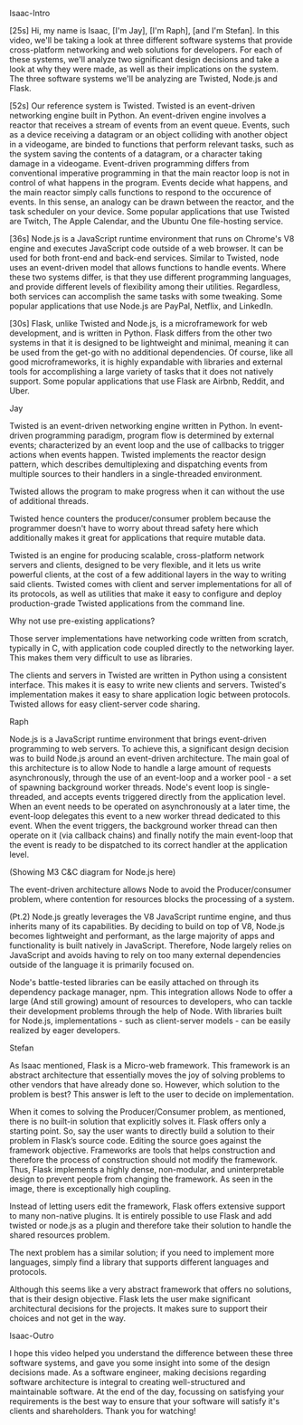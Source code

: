Isaac-Intro

[25s] Hi, my name is Isaac, [I'm Jay], [I'm Raph], [and I'm Stefan]. In this video, we'll be taking a look at three different software systems that provide cross-platform networking and web solutions for developers. For each of these systems, we'll analyze two significant design decisions and take a look at why they were made, as well as their implications on the system. The three software systems we'll be analyzing are Twisted, Node.js and Flask.

[52s] Our reference system is Twisted. Twisted is an event-driven networking engine built in Python. An event-driven engine involves a reactor that receives a stream of events from an event queue. Events, such as a device receiving a datagram or an object colliding with another object in a videogame, are binded to functions that perform relevant tasks, such as the system saving the contents of a datagram, or a character taking damage in a videogame. Event-driven programming differs from conventional imperative programming in that the main reactor loop is not in control of what happens in the program. Events decide what happens, and the main reactor simply calls functions to respond to the occurence of events. In this sense, an analogy can be drawn between the reactor, and the task scheduler on your device. Some popular applications that use Twisted are Twitch, The Apple Calendar, and the Ubuntu One file-hosting service.

[36s] Node.js is a JavaScript runtime environment that runs on Chrome's V8 engine and executes JavaScript code outside of a web browser. It can be used for both front-end and back-end services. Similar to Twisted, node uses an event-driven model that allows functions to handle events. Where these two systems differ, is that they use different programming languages, and provide different levels of flexibility among their utilities. Regardless, both services can accomplish the same tasks with some tweaking. Some popular applications that use Node.js are PayPal, Netflix, and LinkedIn.

[30s] Flask, unlike Twisted and Node.js, is a microframework for web development, and is written in Python. Flask differs from the other two systems in that it is designed to be lightweight and minimal, meaning it can be used from the get-go with no additional dependencies. Of course, like all good microframeworks, it is highly expandable with libraries and external tools for accomplishing a large variety of tasks that it does not natively support. Some popular applications that use Flask are Airbnb, Reddit, and Uber.



Jay

Twisted is an event-driven networking engine written in Python. In event-driven programming paradigm, program flow is determined by external events; characterized by an event loop and the use of callbacks to trigger actions when events happen. Twisted implements the reactor design pattern, which describes demultiplexing and dispatching events from multiple sources to their handlers in a single-threaded environment.

Twisted allows the program to make progress when it can without the use of additional threads.

Twisted hence counters the producer/consumer problem because the programmer doesn't have to worry about thread safety here which additionally makes it great for applications that require mutable data.

Twisted is an engine for producing scalable, cross-platform network servers and clients, designed to be very flexible, and it lets us write powerful clients, at the cost of a few additional layers in the way to writing said clients. Twisted comes with client and server implementations for all of its protocols, as well as utilities that make it easy to configure and deploy production-grade Twisted applications from the command line.

Why not use pre-existing applications?

Those server implementations have networking code written from scratch, typically in C, with application code coupled directly to the networking layer. This makes them very difficult to use as libraries.

The clients and servers in Twisted are written in Python using a consistent interface. This makes it is easy to write new clients and servers. Twisted's implementation makes it easy to share application logic between protocols. 
 Twisted allows for easy client-server code sharing.


Raph

Node.js is a JavaScript runtime environment that brings event-driven programming to web servers. To achieve this, a significant design decision was to build Node.js around an event-driven architecture. The main goal of this architecture is to allow Node to handle a large amount of requests asynchronously, through the use of an event-loop and a worker pool - a set of spawning background worker threads. Node's event loop is single-threaded, and accepts events triggered directly from the application level. When an event needs to be operated on asynchronously at a later time, the event-loop delegates this event to a new worker thread dedicated to this event. When the event triggers, the background worker thread can then operate on it (via callback chains) and finally notify the main event-loop that the event is ready to be dispatched to its correct handler at the application level.

(Showing M3 C&C diagram for Node.js here)

The event-driven architecture allows Node to avoid the Producer/consumer problem, where contention for resources blocks the processing of a system.

(Pt.2) Node.js greatly leverages the V8 JavaScript runtime engine, and thus inherits many of its capabilities. By deciding to build on top of V8, Node.js becomes lightweight and performant, as the large majority of apps and functionality is built natively in JavaScript. Therefore, Node largely relies on JavaScript and avoids having to rely on too many external dependencies outside of the language it is primarily focused on.

Node's battle-tested libraries can be easily attached on through its dependency package manager, npm. This integration allows Node to offer a large (And still growing) amount of resources to developers, who can tackle their development problems through the help of Node. With libraries built for Node.js, implementations - such as client-server models - can be easily realized by eager developers.



Stefan

As Isaac mentioned, Flask is a Micro-web framework. This framework is an abstract architecture that essentially moves the joy of solving problems to other vendors that have already done so. However, which solution to the problem is best? This answer is left to the user to decide on implementation.

When it comes to solving the Producer/Consumer problem, as mentioned, there is no built-in solution that explicitly solves it. Flask offers only a starting point. So, say the user wants to directly build a solution to their problem in Flask’s source code. Editing the source goes against the framework objective. Frameworks are tools that helps construction and therefore the process of construction should not modify the framework. Thus, Flask implements a highly dense, non-modular, and uninterpretable design to prevent people from changing the framework. As seen in the image, there is exceptionally high coupling.

Instead of letting users edit the framework, Flask offers extensive support to many non-native plugins. It is entirely possible to use Flask and add twisted or node.js as a plugin and therefore take their solution to handle the shared resources problem.

The next problem has a similar solution; if you need to implement more languages, simply find a library that supports different languages and protocols.

Although this seems like a very abstract framework that offers no solutions, that is their design objective. Flask lets the user make significant architectural decisions for the projects. It makes sure to support their choices and not get in the way.


Isaac-Outro

I hope this video helped you understand the difference between these three software systems, and gave you some insight into some of the design decisions made. As a software engineer, making decisions regarding software architecture is integral to creating well-structured and maintainable software. At the end of the day, focussing on satisfying your requirements is the best way to ensure that your software will satisfy it's clients and shareholders. Thank you for watching!